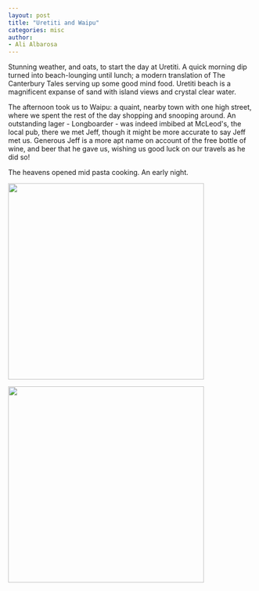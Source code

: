 ```yaml
---
layout: post
title: "Uretiti and Waipu"
categories: misc
author:
- Ali Albarosa
---
```


Stunning weather, and oats, to start the day at Uretiti. A quick morning dip turned into beach-lounging until lunch; a modern translation of The Canterbury Tales serving up some good mind food. Uretiti beach is a magnificent expanse of sand with island views and crystal clear water.

The afternoon took us to Waipu: a quaint, nearby town with one high street, where we spent the rest of the day shopping and snooping around. An outstanding lager - Longboarder - was indeed imbibed at McLeod's, the local pub, there we met Jeff, though it might be more accurate to say Jeff met us. Generous Jeff is a more apt name on account of the free bottle of wine, and beer that he gave us, wishing us good luck on our travels as he did so!

The heavens opened mid pasta cooking. An early night.

<img src="{{site.base_url}}{% link /assets/images/2025-02-20-Uretiti.jpg %}" style="width:400px"><br>

<img src="{{site.base_url}}{% link /assets/images/2025-02-20-McLeods.jpg %}" style="width:400px"><br>
